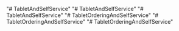 "# TabletAndSelfService" 
"# TabletAndSelfService" 
"# TabletAndSelfService" 
"# TabletOrderingAndSelfService" 
"# TabletOrderingAndSelfService" 
"# TabletOrderingAndSelfService" 

